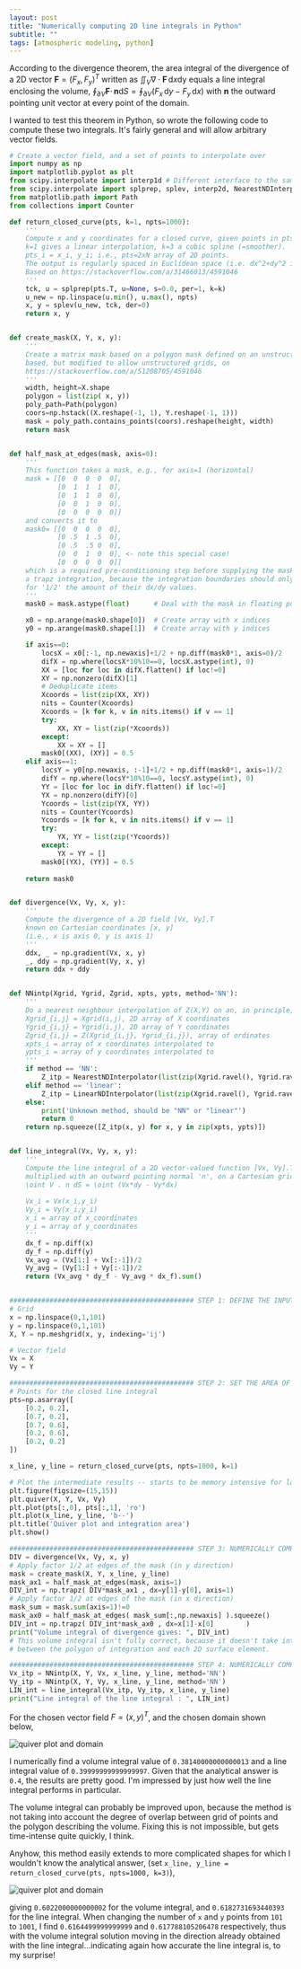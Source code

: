 ```yaml
---
layout: post
title: "Numerically computing 2D line integrals in Python"
subtitle: ""
tags: [atmospheric modeling, python]
---
```


According to the divergence theorem, the area integral of the divergence of a 2D vector $\mathbf{F}=(F_x,F_y)^T$ written as $\iint_V \nabla\cdot \mathbf{F} \,\mathrm{d}x\mathrm{dy}$ equals a line integral enclosing the volume, $\oint_{\partial V}\mathbf{F}\cdot \,\mathbf{n} \mathrm{d}S=\oint_{\partial V} (F_x \,\mathrm{d}y - F_y \,\mathrm{d}x)$ with $\mathbf{n}$ the outward pointing unit vector at every point of the domain.

I wanted to test this theorem in Python, so wrote the following code to compute these two integrals. It's fairly general and will allow arbitrary vector fields.

```python
# Create a vector field, and a set of points to interpolate over
import numpy as np
import matplotlib.pyplot as plt
from scipy.interpolate import interp1d # Different interface to the same function
from scipy.interpolate import splprep, splev, interp2d, NearestNDInterpolator, LinearNDInterpolator
from matplotlib.path import Path
from collections import Counter

def return_closed_curve(pts, k=1, npts=1000):
    '''
    Compute x and y coordinates for a closed curve, given points in pts
    k=1 gives a linear interpolation, k=3 a cubic spline (=smoother).
    pts_i = x_i, y_i; i.e., pts=2xN array of 2D points.
    The output is regularly spaced in Euclidean space (i.e. dx^2+dy^2 is constant).
    Based on https://stackoverflow.com/a/31466013/4591046
    '''
    tck, u = splprep(pts.T, u=None, s=0.0, per=1, k=k)
    u_new = np.linspace(u.min(), u.max(), npts)
    x, y = splev(u_new, tck, der=0)
    return x, y


def create_mask(X, Y, x, y):
    '''
    Create a matrix mask based on a polygon mask defined on an unstructured grid
    based, but modified to allow unstructured grids, on
    https://stackoverflow.com/a/51208705/4591046
    '''
    width, height=X.shape
    polygon = list(zip( x, y))
    poly_path=Path(polygon)
    coors=np.hstack((X.reshape(-1, 1), Y.reshape(-1, 1)))
    mask = poly_path.contains_points(coors).reshape(height, width)
    return mask


def half_mask_at_edges(mask, axis=0):
    '''
    This function takes a mask, e.g., for axis=1 (horizontal)
    mask = [[0  0  0  0  0],
            [0  1  1  1  0],
            [0  1  1  0  0],
            [0  0  1  0  0],
            [0  0  0  0  0]]
    and converts it to
    mask0= [[0  0  0  0  0],
            [0 .5  1 .5  0],
            [0 .5  .5 0  0],
            [0  0  1  0  0], <- note this special case!
            [0  0  0  0  0]]
    which is a required pre-conditioning step before supplying the masked data to
    a trapz integration, because the integration boundaries should only account 
    for '1/2' the amount of their dx/dy values.
    '''
    mask0 = mask.astype(float)      # Deal with the mask in floating point fashion

    x0 = np.arange(mask0.shape[0])  # Create array with x indices
    y0 = np.arange(mask0.shape[1])  # Create array with y indices

    if axis==0:
        locsX = x0[:-1, np.newaxis]+1/2 + np.diff(mask0*1, axis=0)/2
        difX = np.where(locsX*10%10==0, locsX.astype(int), 0)
        XX = [loc for loc in difX.flatten() if loc!=0]
        XY = np.nonzero(difX)[1]
        # Deduplicate items
        Xcoords = list(zip(XX, XY))
        nits = Counter(Xcoords)
        Xcoords = [k for k, v in nits.items() if v == 1]
        try:
            XX, XY = list(zip(*Xcoords))
        except:
            XX = XY = []
        mask0[(XX), (XY)] = 0.5
    elif axis==1:
        locsY = y0[np.newaxis, :-1]+1/2 + np.diff(mask0*1, axis=1)/2
        difY = np.where(locsY*10%10==0, locsY.astype(int), 0)
        YY = [loc for loc in difY.flatten() if loc!=0]
        YX = np.nonzero(difY)[0]
        Ycoords = list(zip(YX, YY))
        nits = Counter(Ycoords)
        Ycoords = [k for k, v in nits.items() if v == 1]
        try:
            YX, YY = list(zip(*Ycoords))
        except:
            YX = YY = []
        mask0[(YX), (YY)] = 0.5
        
    return mask0


def divergence(Vx, Vy, x, y):
    '''
    Compute the divergence of a 2D field [Vx, Vy].T
    known on Cartesian coordinates [x, y]
    (i.e., x is axis 0, y is axis 1)
    '''
    ddx, _ = np.gradient(Vx, x, y)
    _, ddy = np.gradient(Vy, x, y)
    return ddx + ddy


def NNintp(Xgrid, Ygrid, Zgrid, xpts, ypts, method='NN'):
    '''
    Do a nearest neighbour interpolation of Z(X,Y) on an, in principle, unstructured grid.
    Xgrid_{i,j} = Xgrid(i,j), 2D array of X coordinates
    Ygrid_{i,j} = Ygrid(i,j), 2D array of Y coordinates
    Zgrid_{i,j} = Z(Xgrid_{i,j}, Ygrid_{i,j}), array of ordinates
    xpts_i = array of x coordinates interpolated to
    ypts_i = array of y coordinates interpolated to
    '''
    if method == 'NN':
        Z_itp = NearestNDInterpolator(list(zip(Xgrid.ravel(), Ygrid.ravel())), Zgrid.ravel())
    elif method == 'linear':
        Z_itp = LinearNDInterpolator(list(zip(Xgrid.ravel(), Ygrid.ravel())), Zgrid.ravel())
    else:
        print('Unknown method, should be "NN" or "linear"')
        return 0
    return np.squeeze([Z_itp(x, y) for x, y in zip(xpts, ypts)])


def line_integral(Vx, Vy, x, y):
    '''
    Compute the line integral of a 2D vector-valued function [Vx, Vy].T
    multiplied with an outward pointing normal 'n', on a Cartesian grid.
    \oint V . n dS = \oint (Vx*dy - Vy*dx)
    
    Vx_i = Vx(x_i,y_i)
    Vy_i = Vy(x_i,y_i)
    x_i = array of x_coordinates
    y_i = array of y_coordinates    
    '''
    dx_f = np.diff(x)
    dy_f = np.diff(y)
    Vx_avg = (Vx[1:] + Vx[:-1])/2
    Vy_avg = (Vy[1:] + Vy[:-1])/2
    return (Vx_avg * dy_f - Vy_avg * dx_f).sum()


############################################## STEP 1: DEFINE THE INPUT SPACE AND VECTOR FIELD
# Grid
x = np.linspace(0,1,101)
y = np.linspace(0,1,101)
X, Y = np.meshgrid(x, y, indexing='ij')

# Vector field
Vx = X
Vy = Y

############################################## STEP 2: SET THE AREA OF INTEGRATION
# Points for the closed line integral
pts=np.asarray([
    [0.2, 0.2],
    [0.7, 0.2],
    [0.7, 0.6],
    [0.2, 0.6],
    [0.2, 0.2]
])

x_line, y_line = return_closed_curve(pts, npts=1000, k=1)

# Plot the intermediate results -- starts to be memory intensive for large x/y arrays!
plt.figure(figsize=(15,15))
plt.quiver(X, Y, Vx, Vy)
plt.plot(pts[:,0], pts[:,1], 'ro')
plt.plot(x_line, y_line, 'b--')
plt.title('Quiver plot and integration area')
plt.show()

############################################## STEP 3: NUMERICALLY COMPUTE THE AREA INTEGRAL \iint \nabla\cdot V dA
DIV = divergence(Vx, Vy, x, y)
# Apply factor 1/2 at edges of the mask (in y direction)
mask = create_mask(X, Y, x_line, y_line)
mask_ax1 = half_mask_at_edges(mask, axis=1)
DIV_int = np.trapz( DIV*mask_ax1 , dx=y[1]-y[0], axis=1)
# Apply factor 1/2 at edges of the mask (in x direction)
mask_sum = mask.sum(axis=1)!=0
mask_ax0 = half_mask_at_edges( mask_sum[:,np.newaxis] ).squeeze()
DIV_int = np.trapz( DIV_int*mask_ax0 , dx=x[1]-x[0]        )
print("Volume integral of divergence gives: ", DIV_int)
# This volume integral isn't fully correct, because it doesn't take into account the 'degree of overlap'
# between the polygon of integration and each 2D surface element. 

############################################## STEP 4: NUMERICALLY COMPUTE THE LINE INTEGRAL \iint V\cdot n dA
Vx_itp = NNintp(X, Y, Vx, x_line, y_line, method='NN')
Vy_itp = NNintp(X, Y, Vy, x_line, y_line, method='NN')
LIN_int = line_integral(Vx_itp, Vy_itp, x_line, y_line)
print("Line integral of the line integral : ", LIN_int)
```

For the chosen vector field $F=(x,y)^T$, and the chosen domain shown below,

![quiver plot and domain](../assets/img/quiver.png)

I numerically find a volume integral value of `0.38140000000000013` and a line integral value of `0.39999999999999997`. Given that the analytical answer is `0.4`, the results are pretty good. I'm impressed by just how well the line integral performs in particular.

The volume integral can probably be improved upon, because the method is not taking into account the degree of overlap between grid of points and the polygon describing the volume. Fixing this is not impossible, but gets time-intense quite quickly, I think.

Anyhow, this method easily extends to more complicated shapes for which I wouldn't know the analytical answer, (set `x_line, y_line = return_closed_curve(pts, npts=1000, k=3)`),

![quiver plot and domain](../assets/img/quiver2.png)

giving `0.6022000000000002` for the volume integral, and `0.6182731693440393` for the line integral. When changing the number of `x` and `y` points from `101` to `1001`, I find `0.6164499999999999` and `0.617788105206478` respectively, thus with the volume integral solution moving in the direction already obtained with the line integral...indicating again how accurate the line integral is, to my surprise!
